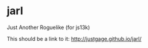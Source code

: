 # jarl
Just Another Roguelike (for js13k)

This should be a link to it: http://justgage.github.io/jarl/
